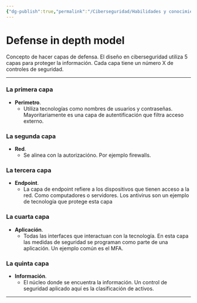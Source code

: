 ```yaml
---
{"dg-publish":true,"permalink":"/Ciberseguridad/Habilidades y conocimientos básicos/Fundamentos de seguridad/Defensa en profunidad/"}
---
```


# Defense in depth model

Concepto de hacer capas de defensa.
El diseño en ciberseguridad utiliza 5 capas para proteger la información. Cada capa tiene un número X de controles de seguridad.

---
### La primera capa
- **Perimetro**.
    - Utiliza tecnologías como nombres de usuarios y contraseñas. Mayoritariamente es una capa de autentificación que filtra acceso externo.

### La segunda capa
- **Red**.
    - Se alinea con la autorizacióno. Por ejemplo firewalls.

### La tercera capa
- **Endpoint**.
  - La capa de endpoint refiere a los dispositivos que tienen acceso a la red. Como computadores o servidores. Los antivirus son un ejemplo de tecnología que protege esta capa

### La cuarta capa
- **Aplicación**.
  - Todas las interfaces que interactuan con la tecnología. En esta capa las medidas de seguridad se programan como parte de una aplicación. Un ejemplo común es el MFA.

### La quinta capa
- **Información**.
  - El núcleo donde se encuentra la información. Un control de seguridad aplicado aquí es la clasificación de activos.
---